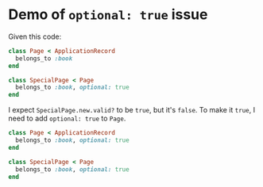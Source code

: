 # Demo of `optional: true` issue

Given this code:

```ruby
class Page < ApplicationRecord
  belongs_to :book
end

class SpecialPage < Page
  belongs_to :book, optional: true
end
```

I expect `SpecialPage.new.valid?` to be `true`, but it's `false`. To make it
`true`, I need to add `optional: true` to `Page`.

```ruby
class Page < ApplicationRecord
  belongs_to :book, optional: true
end

class SpecialPage < Page
  belongs_to :book, optional: true
end
```
